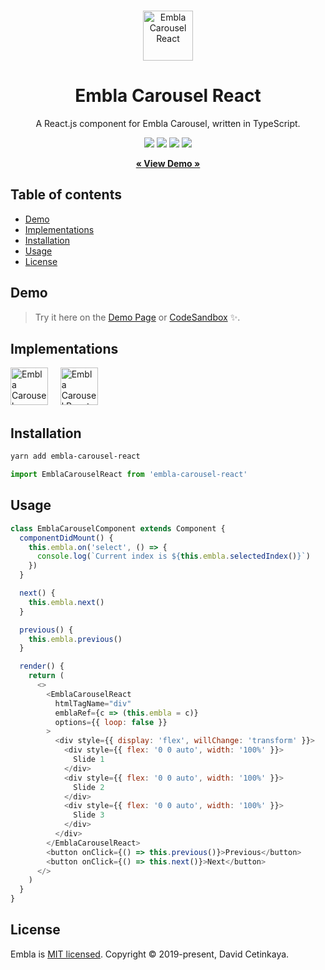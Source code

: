 <br />
<p align="center">
  <a href="https://davidcetinkaya.github.io/embla-carousel" target="_blank"><img width="80" height="80" src="https://rawgit.com/davidcetinkaya/embla-carousel/master/docs/assets/embla-logo.svg" alt="Embla Carousel React">
  </a>
</p>
<strong>
  <h1 align="center">Embla Carousel React</h1>
</strong>
<p align="center">
  A React.js component for Embla Carousel, written in TypeScript.
</p>
<p align="center">
  <a href="https://opensource.org/licenses/MIT" target="_blank"><img src="https://img.shields.io/badge/license-MIT-blue.svg"></a>
  <a href="https://www.npmjs.com/package/embla-carousel-react" target="_blank"><img src="https://img.shields.io/npm/v/embla-carousel-react.svg"></a>
  <a href="https://travis-ci.org/davidcetinkaya/embla-carousel-react" target="_blank"><img src="https://img.shields.io/travis/davidcetinkaya/embla-carousel-react/master.svg"></a>
  <a href="https://prettier.io" target="_blank"><img src="https://img.shields.io/badge/code_style-prettier-ff69b4.svg?style=flat"></a>
</p>
<p align="center">
  <strong>
    <a href="https://davidcetinkaya.github.io/embla-carousel" target="_blank">« View Demo »</a>
  </strong>
</p>

## Table of contents

- [Demo](#demo)
- [Implementations](#implementations)
- [Installation](#installation)
- [Usage](#usage)
- [License](#license)

## Demo

> Try it here on the [Demo Page](https://davidcetinkaya.github.io/embla-carousel) or [CodeSandbox](https://codesandbox.io/s/embla-carousel-loop-false-oyols) ✨.

## Implementations

[<img src="https://rawgit.com/davidcetinkaya/embla-carousel/master/docs/assets/javascript-logo.svg" height="60" alt="Embla Carousel JavaScript" />](https://github.com/davidcetinkaya/embla-carousel) &nbsp; &nbsp; [<img src="https://rawgit.com/davidcetinkaya/embla-carousel/master/docs/assets/react-logo.svg" height="60" alt="Embla Carousel React" />](https://github.com/davidcetinkaya/embla-carousel-react)

## Installation

```bash
yarn add embla-carousel-react
```

```javascript
import EmblaCarouselReact from 'embla-carousel-react'
```

## Usage

```javascript
class EmblaCarouselComponent extends Component {
  componentDidMount() {
    this.embla.on('select', () => {
      console.log(`Current index is ${this.embla.selectedIndex()}`)
    })
  }

  next() {
    this.embla.next()
  }

  previous() {
    this.embla.previous()
  }

  render() {
    return (
      <>
        <EmblaCarouselReact
          htmlTagName="div"
          emblaRef={c => (this.embla = c)}
          options={{ loop: false }}
        >
          <div style={{ display: 'flex', willChange: 'transform' }}>
            <div style={{ flex: '0 0 auto', width: '100%' }}>
              Slide 1
            </div>
            <div style={{ flex: '0 0 auto', width: '100%' }}>
              Slide 2
            </div>
            <div style={{ flex: '0 0 auto', width: '100%' }}>
              Slide 3
            </div>
          </div>
        </EmblaCarouselReact>
        <button onClick={() => this.previous()}>Previous</button>
        <button onClick={() => this.next()}>Next</button>
      </>
    )
  }
}
```

## License

Embla is [MIT licensed](./LICENSE).
Copyright © 2019-present, David Cetinkaya.
